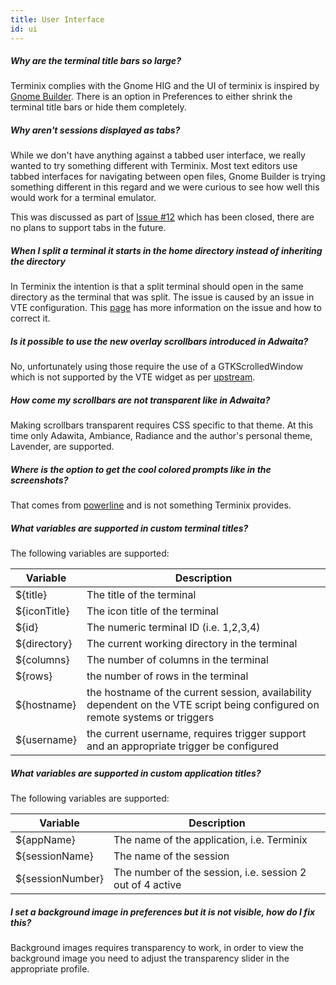 ```yaml
---
title: User Interface
id: ui
---
```

##### Why are the terminal title bars so large?

Terminix complies with the Gnome HIG and the UI of terminix is inspired by [Gnome Builder](https://wiki.gnome.org/Apps/Builder). There is an option in Preferences to either shrink the terminal title bars or hide them completely.

##### Why aren't sessions displayed as tabs?

While we don't have anything against a tabbed user interface, we really wanted to try something different with Terminix. Most text editors use tabbed interfaces for navigating between open files, Gnome Builder is trying something different in this regard and we were curious to see how well this would work for a terminal emulator.

This was discussed as part of [Issue #12](https://github.com/gnunn1/terminix/issues/12) which has been closed, there are no plans to support tabs in the future.

##### When I split a terminal it starts in the home directory instead of inheriting the directory

In Terminix the intention is that a split terminal should open in the same directory as the terminal that was split. The issue is caused by an issue in VTE configuration. This [page](https://github.com/gnunn1/terminix/wiki/VTE-Configuration-Issue) has more information on the issue and how to correct it.

##### Is it possible to use the new overlay scrollbars introduced in Adwaita?

No, unfortunately using those require the use of a GTKScrolledWindow which is not supported by the VTE widget as per [upstream](https://bugzilla.gnome.org/show_bug.cgi?id=760718).

##### How come my scrollbars are not transparent like in Adwaita?

Making scrollbars transparent requires CSS specific to that theme. At this time only Adawita, Ambiance, Radiance and the author's personal theme, Lavender, are supported.

##### Where is the option to get the cool colored prompts like in the screenshots?

That comes from [powerline](https://github.com/powerline/powerline) and is not something Terminix provides.

##### What variables are supported in custom terminal titles?

The following variables are supported:

Variable | Description
-------|------------
${title} | The title of the terminal
${iconTitle} | The icon title of the terminal
${id} | The numeric terminal ID (i.e. 1,2,3,4)
${directory} | The current working directory in the terminal
${columns} | The number of columns in the terminal
${rows} | the number of rows in the terminal
${hostname} | the hostname of the current session, availability dependent on the VTE script being configured on remote systems or triggers
${username} | the current username, requires trigger support and an appropriate trigger be configured

##### What variables are supported in custom application titles?

The following variables are supported:

Variable | Description
-------|------------
${appName} | The name of the application, i.e. Terminix
${sessionName} | The name of the session
${sessionNumber} | The number of the session, i.e. session 2 out of 4 active

##### I set a background image in preferences but it is not visible, how do I fix this?

Background images requires transparency to work, in order to view the background image you need to adjust the transparency slider in the appropriate profile.